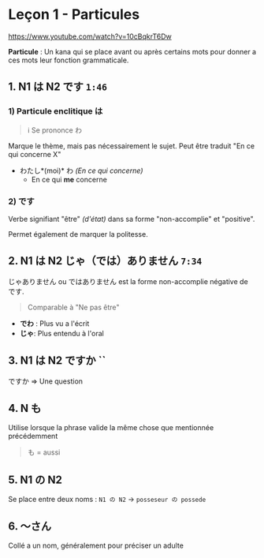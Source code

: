 # Leçon 1 - Particules

https://www.youtube.com/watch?v=10cBqkrT6Dw

**Particule** : Un kana qui se place avant ou après certains mots pour donner a ces mots leur fonction grammaticale.

## 1. N1 は N2 です `1:46`

### 1) Particule enclitique は 

> ℹ Se prononce わ

Marque le thème, mais pas nécessairement le sujet.
Peut être traduit "En ce qui concerne X"

- わたし*(moi)* わ *(En ce qui concerne)*
  - En ce qui **me** concerne

### 2) です

Verbe signifiant "être" *(d'état)* dans sa forme "non-accomplie" et "positive".

Permet également de marquer la politesse.

## 2. N1 は N2 じゃ（では）ありません `7:34`

じゃありません ou ではありません est la forme non-accomplie négative de です.

> Comparable à "Ne pas être"

- **でわ** : Plus vu a l'écrit
- **じゃ**: Plus entendu à l'oral

## 3. N1 は N2 ですか ``

ですか  => Une question

## 4. N も

Utilise lorsque la phrase valide la même chose que mentionnée précédemment

> も = aussi

## 5. N1 の N2

Se place entre deux noms : `N1 の N2` -> `posseseur の possede`

## 6. ～さん

Collé a un nom, généralement pour préciser un adulte